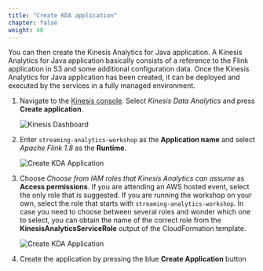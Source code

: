 ```yaml
---
title: "Create KDA application"
chapter: false
weight: 40
---
```


You can then create the Kinesis Analytics for Java application. A Kinesis Analytics for Java application basically consists of a reference to the Flink application in S3 and some additional configuration data. Once the Kinesis Analytics for Java application has been created, it can be deployed and executed by the services in a fully managed environment.

1. Navigate to the [Kinesis console](https://console.aws.amazon.com/kinesis/home). Select *Kinesis Data Analytics* and press **Create application**. 

	![Kinesis Dashboard](/images/flink-on-kda/kinesis-welcome-create-kda.png)

1. Enter `streaming-analytics-workshop` as the **Application name** and select *Apache Flink 1.8* as the **Runtime**. 

	![Create KDA Application](/images/flink-on-kda/kda-create-app.png)

1. Choose *Choose from IAM roles that Kinesis Analytics can assume* as **Access permissions**. If you are attending an AWS hosted event, select the only role that is suggested. If you are running the workshop on your own, select the role that starts with `streaming-analytics-workshop`. In case you need to choose between several roles and wonder which one to select, you can obtain the name of the correct role from the **KinesisAnalyticsServiceRole** output of the CloudFormation template.

	![Create KDA Application](/images/flink-on-kda/kda-create-app-permissions.png)

1. Create the application by pressing the blue **Create Application** button
